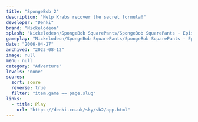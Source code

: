 ```yaml
---
title: "SpongeBob 2"
description: "Help Krabs recover the secret formula!"
developer: "Denki"
brand: "Nickelodeon"
splash: "Nickelodeon/SpongeBob SquarePants/SpongeBob SquarePants - Episode 2/Splash.jpg"
gameplay: "Nickelodeon/SpongeBob SquarePants/SpongeBob SquarePants - Episode 2/Play03.jpg"
date: "2006-04-27"
archived: "2023-08-12"
image: null
menu: null
category: "Adventure"
levels: "none"
scores:
  sort: score
  reverse: true
  filter: "item.game == page.slug"
links:
  - title: Play
    url: "https://denki.co.uk/sky/sb2/app.html"
---
```

